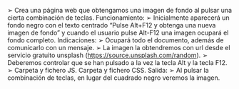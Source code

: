 ➢ Crea una página web que obtengamos una imagen de fondo al pulsar una cierta combinación de teclas.
Funcionamiento:
➢ Inicialmente aparecerá un fondo negro con el texto centrado “Pulse Alt+F12 y obtenga una nueva imagen de fondo” y cuando el usuario pulse Alt-F12 una imagen ocupará el fondo completo.
Indicaciones:
➢ Ocupará todo el documento, además de comunicarlo con un mensaje.
➢ La imagen la obtendremos con url desde el servicio gratuito unsplash (https://source.unsplash.com/random).
➢ Deberemos controlar que se han pulsado a la vez la tecla Alt y la tecla F12.
➢ Carpeta y fichero JS. Carpeta y fichero CSS.
Salida:
➢ Al pulsar la combinación de teclas, en lugar del cuadrado negro veremos la imagen.
